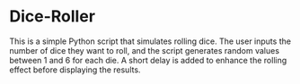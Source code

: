 # Dice-Roller
This is a simple Python script that simulates rolling dice. The user inputs the number of dice they want to roll, and the script generates random values between 1 and 6 for each die. A short delay is added to enhance the rolling effect before displaying the results.
